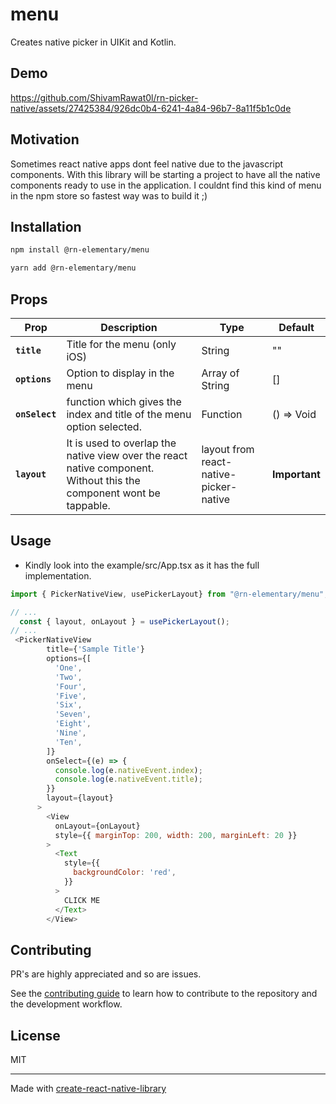 # menu

Creates native picker in UIKit and Kotlin.

## Demo

https://github.com/ShivamRawat0l/rn-picker-native/assets/27425384/926dc0b4-6241-4a84-96b7-8a11f5b1c0de

## Motivation

Sometimes react native apps dont feel native due to the javascript components. With this library will be starting a project to have all the native components ready to use in the application.
I couldnt find this kind of menu in the npm store so fastest way was to build it ;)

## Installation

```sh
npm install @rn-elementary/menu

yarn add @rn-elementary/menu
```

## Props

| Prop           | Description                                                                                                         | Type                                   | Default       |
| -------------- | ------------------------------------------------------------------------------------------------------------------- | -------------------------------------- | ------------- |
| **`title`**    | Title for the menu (only iOS)                                                                                       | String                                 | ""            |
| **`options`**  | Option to display in the menu                                                                                       | Array of String                        | []            |
| **`onSelect`** | function which gives the index and title of the menu option selected.                                               | Function                               | () => Void    |
| **`layout`**   | It is used to overlap the native view over the react native component. Without this the component wont be tappable. | layout from react-native-picker-native | **Important** |

## Usage

- Kindly look into the example/src/App.tsx as it has the full implementation.

```js
import { PickerNativeView, usePickerLayout} from "@rn-elementary/menu";

// ...
  const { layout, onLayout } = usePickerLayout();
// ...
 <PickerNativeView
        title={'Sample Title'}
        options={[
          'One',
          'Two',
          'Four',
          'Five',
          'Six',
          'Seven',
          'Eight',
          'Nine',
          'Ten',
        ]}
        onSelect={(e) => {
          console.log(e.nativeEvent.index);
          console.log(e.nativeEvent.title);
        }}
        layout={layout}
      >
        <View
          onLayout={onLayout}
          style={{ marginTop: 200, width: 200, marginLeft: 20 }}
        >
          <Text
            style={{
              backgroundColor: 'red',
            }}
          >
            CLICK ME
          </Text>
        </View>
```

## Contributing

PR's are highly appreciated and so are issues.

See the [contributing guide](CONTRIBUTING.md) to learn how to contribute to the repository and the development workflow.

## License

MIT

---

Made with [create-react-native-library](https://github.com/callstack/react-native-builder-bob)

